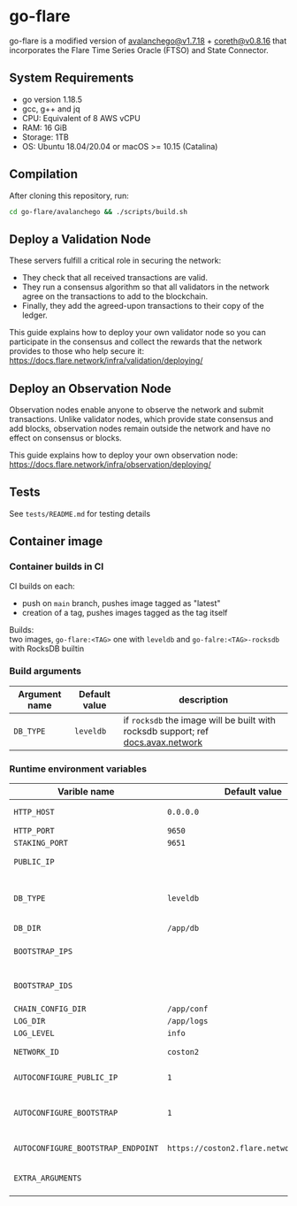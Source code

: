 # go-flare

go-flare is a modified version of [avalanchego@v1.7.18](https://github.com/ava-labs/avalanchego/releases/tag/v1.7.18) + [coreth@v0.8.16](https://github.com/ava-labs/coreth/releases/tag/v0.8.16) that incorporates the Flare Time Series Oracle (FTSO) and State Connector. 

## System Requirements
- go version 1.18.5
- gcc, g++ and jq
- CPU: Equivalent of 8 AWS vCPU
- RAM: 16 GiB
- Storage: 1TB
- OS: Ubuntu 18.04/20.04 or macOS >= 10.15 (Catalina)

## Compilation

After cloning this repository, run:

```sh
cd go-flare/avalanchego && ./scripts/build.sh
```

## Deploy a Validation Node

These servers fulfill a critical role in securing the network:

- They check that all received transactions are valid.
- They run a consensus algorithm so that all validators in the network agree on the transactions to add to the blockchain.
- Finally, they add the agreed-upon transactions to their copy of the ledger.

This guide explains how to deploy your own validator node so you can participate in the consensus and collect the rewards that the network provides to those who help secure it: https://docs.flare.network/infra/validation/deploying/

## Deploy an Observation Node

Observation nodes enable anyone to observe the network and submit transactions. Unlike validator nodes, which provide state consensus and add blocks, observation nodes remain outside the network and have no effect on consensus or blocks.

This guide explains how to deploy your own observation node: https://docs.flare.network/infra/observation/deploying/

## Tests

See `tests/README.md` for testing details

## Container image

### Container builds in CI

CI builds on each:
- push on `main` branch, pushes image tagged as "latest"
- creation of a tag, pushes images tagged as the tag itself

Builds: \
two images, `go-flare:<TAG>` one with `leveldb` and `go-falre:<TAG>-rocksdb` with RocksDB builtin

### Build arguments

| Argument name | Default value | description |
|---|---|---|
| `DB_TYPE` | `leveldb` | if `rocksdb` the image will be built with rocksdb support; ref [docs.avax.network](https://docs.avax.network/nodes/maintain/avalanchego-config-flags#database) |


### Runtime environment variables

| Varible name | Default value | description |
|---|---|---|
| `HTTP_HOST` | `0.0.0.0` | Should always be `0.0.0.0` as it's a container |
| `HTTP_PORT` | `9650` | |
| `STAKING_PORT` | `9651` | |
| `PUBLIC_IP` | ` ` | can be autoconfigured by having `AUTOCONFIGURE_PUBLIC_IP` enabled |
| `DB_TYPE` | `leveldb` | One of `leveldb \| rocksdb \| memdb \| memdb`. Rocksdb can only be used with images whose tags end with `-rocksdb`. |
| `DB_DIR` | `/app/db` | |
| `BOOTSTRAP_IPS` | ` ` | [--bootstrap-ids-string](https://docs.avax.network/nodes/maintain/avalanchego-config-flags#--bootstrap-ids-string), can be autoconfigured by enabling `AUTOCONFIGURE_BOOTSTRAP` |
| `BOOTSTRAP_IDS` | ` ` | [--bootstrap-ips-string](https://docs.avax.network/nodes/maintain/avalanchego-config-flags#--bootstrap-ips-string), can be autoconfigured by enabling `AUTOCONFIGURE_BOOTSTRAP` |
| `CHAIN_CONFIG_DIR` | `/app/conf` | |
| `LOG_DIR` | `/app/logs` | |
| `LOG_LEVEL` | `info` | |
| `NETWORK_ID` | `coston2` | One of `flare \| costwo`. Define the [target network](https://docs.flare.network/dev/reference/network-configs/) to work with |
| `AUTOCONFIGURE_PUBLIC_IP` | `1` | Autoconfigure PUBLIC_IP, skipped if PUBLIC_IP is set |
| `AUTOCONFIGURE_BOOTSTRAP` | `1` | Enables auto-fetch of [--bootstrap-ids-string](https://docs.avax.network/nodes/maintain/avalanchego-config-flags#--bootstrap-ids-string) and [--bootstrap-ips-string](https://docs.avax.network/nodes/maintain/avalanchego-config-flags#--bootstrap-ips-string) values from `AUTOCONFIGURE_BOOTSTRAP_ENDPOINT` |
| `AUTOCONFIGURE_BOOTSTRAP_ENDPOINT` | `https://coston2.flare.network/ext/info` | Endpoint used for [bootstrapping](https://docs.avax.network/nodes/maintain/avalanchego-config-flags#bootstrapping) info fetch |
| `EXTRA_ARGUMENTS` | ` ` | Extra arguments passed to flare binary when running it from `entrypoint.sh` |
